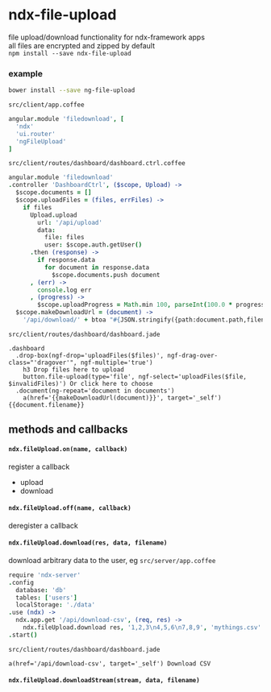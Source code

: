 # ndx-file-upload  
file upload/download functionality for ndx-framework apps  
all files are encrypted and zipped by default  
```npm install --save ndx-file-upload```  
### example
```bash
bower install --save ng-file-upload
```
`src/client/app.coffee`
```coffeescript
angular.module 'filedownload', [
  'ndx'
  'ui.router'
  'ngFileUpload'
]
```
`src/client/routes/dashboard/dashboard.ctrl.coffee`
```coffeescript
angular.module 'filedownload'
.controller 'DashboardCtrl', ($scope, Upload) ->
  $scope.documents = []
  $scope.uploadFiles = (files, errFiles) ->
    if files
      Upload.upload
        url: '/api/upload'
        data:
          file: files
          user: $scope.auth.getUser()
      .then (response) ->
        if response.data
          for document in response.data
            $scope.documents.push document
      , (err) ->
        console.log err
      , (progress) ->
        $scope.uploadProgress = Math.min 100, parseInt(100.0 * progress.loaded / progress.total)
  $scope.makeDownloadUrl = (document) ->
    '/api/download/' + btoa "#{JSON.stringify({path:document.path,filename:document.originalFilename})}"
```
`src/client/routes/dashboard/dashboard.jade`
```jade
.dashboard 
  .drop-box(ngf-drop='uploadFiles($files)', ngf-drag-over-class="'dragover'", ngf-multiple='true')
    h3 Drop files here to upload
    button.file-upload(type='file', ngf-select='uploadFiles($file, $invalidFiles)') Or click here to choose
  .document(ng-repeat='document in documents')
    a(href='{{makeDownloadUrl(document)}}', target='_self') {{document.filename}}
```

## methods and callbacks
#### `ndx.fileUpload.on(name, callback)`  
register a callback  
* upload
* download  

#### `ndx.fileUpload.off(name, callback)`  
deregister a callback  
#### `ndx.fileUpload.download(res, data, filename)` 
download arbitrary data to the user, eg
`src/server/app.coffee`
```coffeescript
require 'ndx-server'
.config
  database: 'db'
  tables: ['users']
  localStorage: './data'
.use (ndx) ->
  ndx.app.get '/api/download-csv', (req, res) ->
    ndx.fileUpload.download res, '1,2,3\n4,5,6\n7,8,9', 'mythings.csv'
.start()
```
`src/client/routes/dashboard/dashboard.jade`
```jade
a(href='/api/download-csv', target='_self') Download CSV
```
#### `ndx.fileUpload.downloadStream(stream, data, filename)` 